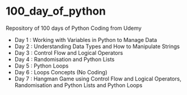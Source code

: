 # 100_day_of_python
Repository of 100 days of Python Coding from Udemy

* Day 1 : Working with Variables in Python to Manage Data
* Day 2 : Understanding Data Types and How to Manipulate Strings
* Day 3 : Control Flow and Logical Operators
* Day 4 : Randomisation and Python Lists
* Day 5 : Python Loops
* Day 6 : Loops Concepts (No Coding)
* Day 7 : Hangman Game using Control Flow and Logical Operators, Randomisation and Python Lists and Python Loops